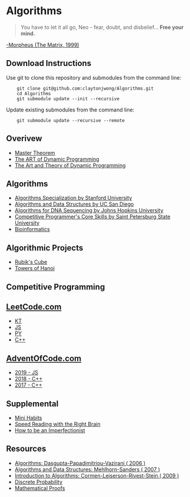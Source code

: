 # Algorithms
> You have to let it all go, Neo - fear, doubt, and disbelief...  **Free your mind.**
> 
[-Morpheus (The Matrix, 1999)](https://en.wikipedia.org/wiki/The_Matrix)

## Download Instructions
Use git to clone this repository and submodules from the command line:

```
    git clone git@github.com:claytonjwong/Algorithms.git
    cd Algorithms
    git submodule update --init --recursive
```

Update existing submodules from the command line:

```
    git submodule update --recursive --remote
```

## Overivew
* [Master Theorem](https://claytonjwong.github.io/Master-Theorem/)
* [The ART of Dynamic Programming](https://claytonjwong.github.io/The-ART-of-Dynamic-Programming/)
* [The Art and Theory of Dynamic Programming](Dynamic_Programming.pdf)

## Algorithms
* [Algorithms Specialization by Stanford University](https://claytonjwong.github.io/Algorithms-Stanford/)
* [Algorithms and Data Structures by UC San Diego](https://claytonjwong.github.io/Algorithms-UCSanDiego/)
* [Algorithms for DNA Sequencing by Johns Hopkins University](https://claytonjwong.github.io/Algorithms-DNA-Sequencing/)
* [Competitive Programmer's Core Skills by Saint Petersburg State University](https://claytonjwong.github.io/competitive-programming/)
* [Bioinformatics](https://github.com/claytonjwong/algo-bioinformatics)

## Algorithmic Projects
* [Rubik's Cube](https://claytonjwong.github.io/rubiks-cube/)
* [Towers of Hanoi](https://claytonjwong.github.io/Towers-Of-Hanoi/)

## Competitive Programming
## [LeetCode.com](https://leetcode.com/claytonjwong/)
* [KT](https://github.com/claytonjwong/leetcode-kt)
* [JS](https://github.com/claytonjwong/leetcode-js)
* [PY](https://github.com/claytonjwong/leetcode-py)
* [C++](https://github.com/claytonjwong/leetcode)

## [AdventOfCode.com](https://www.adventofcode.com/)
* [2019 - JS](https://github.com/claytonjwong/advent-of-code#2019)
* [2018 - C++](https://github.com/claytonjwong/advent-of-code#2018)
* [2017 - C++](https://github.com/claytonjwong/advent-of-code#2017)

## Supplemental
* [Mini Habits](https://claytonjwong.github.io/mini-habits/)
* [Speed Reading with the Right Brain](https://claytonjwong.github.io/reading/)
* [How to be an Imperfectionist](https://claytonjwong.github.io/imperfectionist/)

## Resources
* [Algorithms: Dasgupta-Papadimitriou-Vazirani ( 2006 )](https://github.com/claytonjwong/Algorithms-Stanford/tree/master/documentation/Dasgupta-Papadimitriou-Vazirani.pdf)
* [Algorithms and Data Structures: Mehlhorn-Sanders ( 2007 )](https://github.com/claytonjwong/Algorithms-Stanford/tree/master/documentation/Mehlhorn-Sanders-Toolbox.pdf)
* [Introduction to Algorithms: Cormen-Leiserson-Rivest-Stein ( 2009 )](https://en.wikipedia.org/wiki/Introduction_to_Algorithms)
* [Discrete Probability](https://en.wikibooks.org/wiki/High_School_Mathematics_Extensions/Discrete_Probability)
* [Mathematical Proofs](https://en.wikibooks.org/wiki/High_School_Mathematics_Extensions/Mathematical_Proofs)
